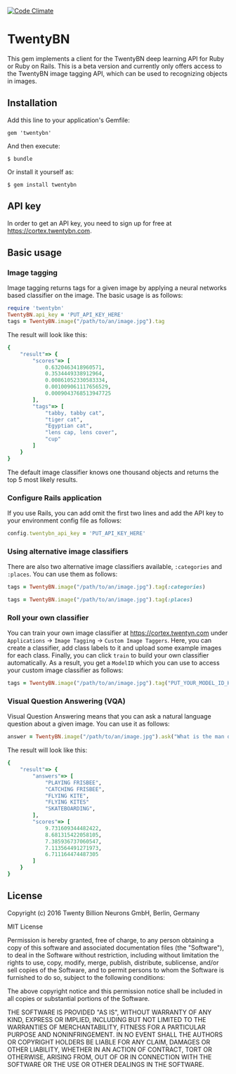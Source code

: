 [![Code Climate](https://codeclimate.com/github/TwentyBN/twentybn-ruby/badges/gpa.svg)](https://codeclimate.com/github/TwentyBN/twentybn-ruby)

# TwentyBN

This gem implements a client for the TwentyBN deep learning API for Ruby or Ruby on Rails. This is a beta version and currently only offers access to the TwentyBN image tagging API, which can be used to recognizing objects in images.

## Installation

Add this line to your application's Gemfile:

    gem 'twentybn'

And then execute:

    $ bundle

Or install it yourself as:

    $ gem install twentybn

## API key

In order to get an API key, you need to sign up for free at https://cortex.twentybn.com.

## Basic usage

### Image tagging

Image tagging returns tags for a given image by applying a neural networks based classifier on the image. The basic usage is as follows:

```ruby
require 'twentybn'
TwentyBN.api_key = 'PUT_API_KEY_HERE'
tags = TwentyBN.image("/path/to/an/image.jpg").tag
```

The result will look like this:
```ruby
{
    "result"=> {
        "scores"=> [
            0.6320463418960571,
            0.3534449338912964,
            0.00861052330583334,
            0.001009061117656529,
            0.0009043768513947725
        ],
        "tags"=> [
            "tabby, tabby cat",
            "tiger cat",
            "Egyptian cat",
            "lens cap, lens cover",
            "cup"
        ]
    }
}
```

The default image classifier knows one thousand objects and returns the top 5 most likely results.

### Configure Rails application

If you use Rails, you can add omit the first two lines and add the API key to your environment config file as follows:

```ruby
config.twentybn_api_key = 'PUT_API_KEY_HERE'
```

### Using alternative image classifiers

There are also two alternative image classifiers available, `:categories` and `:places`. You can use them as follows:

```ruby
tags = TwentyBN.image("/path/to/an/image.jpg").tag(:categories)
```

```ruby
tags = TwentyBN.image("/path/to/an/image.jpg").tag(:places)
```

### Roll your own classifier

You can train your own image classifier at https://cortex.twentyn.com under `Applications` -> `Image Tagging` -> `Custom Image Taggers`. Here, you can create a classifier, add class labels to it and upload some example images for each class. Finally, you can click `train` to build your own classifier automatically. As a result, you get a `ModelID` which you can use to access your custom image classifier as follows:

```ruby
tags = TwentyBN.image("/path/to/an/image.jpg").tag("PUT_YOUR_MODEL_ID_HERE")
```

### Visual Question Answering (VQA)

Visual Question Answering means that you can ask a natural language question about a given image. You can use it as follows:

```ruby
answer = TwentyBN.image("/path/to/an/image.jpg").ask("What is the man doing?")
```

The result will look like this:

```ruby
{
    "result"=> {
        "answers"=> [
            "PLAYING FRISBEE",
            "CATCHING FRISBEE",
            "FLYING KITE",
            "FLYING KITES"
            "SKATEBOARDING",
        ],
        "scores"=> [
            9.731609344482422,
            8.681315422058105,
            7.385936737060547,
            7.113564491271973,
            6.711164474487305
        ]
    }
}
```

## License

Copyright (c) 2016 Twenty Billion Neurons GmbH, Berlin, Germany

MIT License

Permission is hereby granted, free of charge, to any person obtaining
a copy of this software and associated documentation files (the
"Software"), to deal in the Software without restriction, including
without limitation the rights to use, copy, modify, merge, publish,
distribute, sublicense, and/or sell copies of the Software, and to
permit persons to whom the Software is furnished to do so, subject to
the following conditions:

The above copyright notice and this permission notice shall be
included in all copies or substantial portions of the Software.

THE SOFTWARE IS PROVIDED "AS IS", WITHOUT WARRANTY OF ANY KIND,
EXPRESS OR IMPLIED, INCLUDING BUT NOT LIMITED TO THE WARRANTIES OF
MERCHANTABILITY, FITNESS FOR A PARTICULAR PURPOSE AND
NONINFRINGEMENT. IN NO EVENT SHALL THE AUTHORS OR COPYRIGHT HOLDERS BE
LIABLE FOR ANY CLAIM, DAMAGES OR OTHER LIABILITY, WHETHER IN AN ACTION
OF CONTRACT, TORT OR OTHERWISE, ARISING FROM, OUT OF OR IN CONNECTION
WITH THE SOFTWARE OR THE USE OR OTHER DEALINGS IN THE SOFTWARE.
